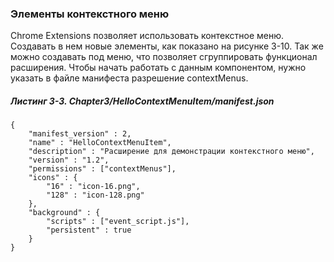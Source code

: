 ### Элементы контекстного меню

Chrome Extensions позволяет использовать контекстное меню. Создавать в нем новые элементы, как показано на рисунке 3-10. Так же можно создавать под меню, что позволяет сгруппировать функционал расширения. Чтобы начать работать с данным компонентом, нужно указать в файле манифеста разрешение contextMenus.

##### Листинг 3-3. _Chapter3/HelloContextMenuItem/manifest.json_

```
{
    "manifest_version" : 2,
    "name" : "HelloContextMenuItem",
    "description" : "Расширение для демонстрации контекстного меню",
    "version" : "1.2",
    "permissions" : ["contextMenus"],
    "icons" : {
        "16" : "icon-16.png",
        "128" : "icon-128.png"
    },
    "background" : {
        "scripts" : ["event_script.js"],
        "persistent" : true
    }
}
```



